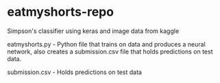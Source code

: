 # eatmyshorts-repo
Simpson's classifier using keras and image data from kaggle 

eatmyshorts.py - Python file that trains on data and produces a neural network, also creates a submission.csv file that holds 
                 predictions on test data. 
                 
submission.csv - Holds predictions on test data 
